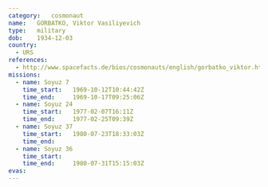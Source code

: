 ```yaml
---
category:	cosmonaut
name:	GORBATKO, Viktor Vasiliyevich
type:	military
dob:	1934-12-03
country:
  - URS
references:
  - http://www.spacefacts.de/bios/cosmonauts/english/gorbatko_viktor.htm
missions:
  - name: Soyuz 7
    time_start:   1969-10-12T10:44:42Z
    time_end:     1969-10-17T09:25:06Z
  - name: Soyuz 24
    time_start:   1977-02-07T16:11Z
    time_end:     1977-02-25T09:39Z
  - name: Soyuz 37
    time_start:   1980-07-23T18:33:03Z
    time_end:     
  - name: Soyuz 36
    time_start:   
    time_end:     1980-07-31T15:15:03Z
evas:
---
```

